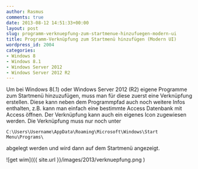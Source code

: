 ```yaml
---
author: Rasmus
comments: true
date: 2013-08-12 14:51:33+00:00
layout: post
slug: programm-verknuepfung-zum-startmenue-hinzufuegen-modern-ui
title: Programm-Verknüpfung zum Startmenü hinzufügen (Modern UI)
wordpress_id: 2004
categories:
- Windows 8
- Windows 8.1
- Windows Server 2012
- Windows Server 2012 R2
---
```


Um bei Windows 8(.1) oder Windows Server 2012 (R2) eigene Programme zum Startmenü hinzuzufügen, muss man für diese zuerst eine Verknüpfung erstellen. Diese kann neben dem Programmpfad auch noch weitere Infos enthalten, z.B. kann man einfach eine bestimmte Access Datenbank mit Access öffnen. Der Verknüpfung kann auch ein eigenes Icon zugewiesen werden. Die Verknüpfung muss nur noch unter

```
C:\Users\Username\AppData\Roaming\Microsoft\Windows\Start Menu\Programs\
```

abgelegt werden und wird dann auf dem Startmenü angezeigt.

![get wim]({{ site.url }}/images/2013/verknuepfung.png )
